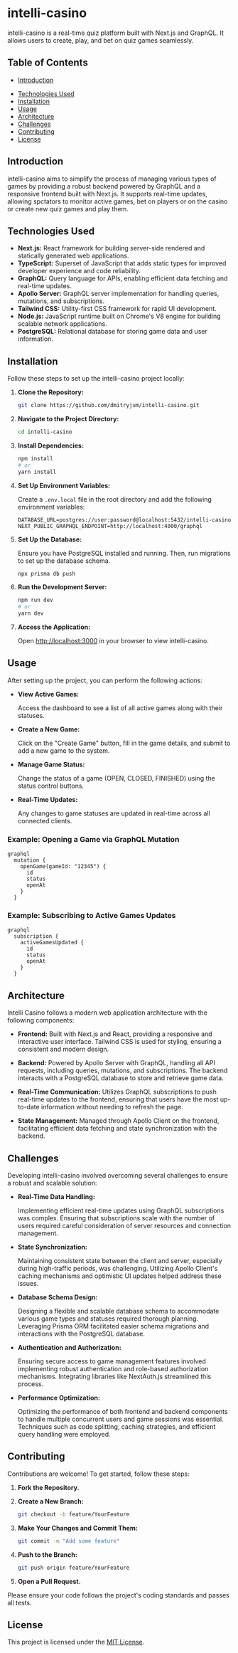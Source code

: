 # intelli-casino

intelli-casino is a real-time quiz platform built with Next.js and GraphQL. It allows users to create, play, and bet on quiz games seamlessly.

## Table of Contents

- [Introduction](#introduction)
<!-- - [Features](#features) -->
- [Technologies Used](#technologies-used)
- [Installation](#installation)
- [Usage](#usage)
- [Architecture](#architecture)
- [Challenges](#challenges)
- [Contributing](#contributing)
- [License](#license)

## Introduction

intelli-casino aims to simplify the process of managing various types of games by providing a robust backend powered by GraphQL and a responsive frontend built with Next.js. It supports real-time updates, allowing spctators to monitor active games, bet on players or on the casino or create new quiz games and play them.


## Technologies Used

- **Next.js:** React framework for building server-side rendered and statically generated web applications.
- **TypeScript:** Superset of JavaScript that adds static types for improved developer experience and code reliability.
- **GraphQL:** Query language for APIs, enabling efficient data fetching and real-time updates.
- **Apollo Server:** GraphQL server implementation for handling queries, mutations, and subscriptions.
- **Tailwind CSS:** Utility-first CSS framework for rapid UI development.
- **Node.js:** JavaScript runtime built on Chrome's V8 engine for building scalable network applications.
- **PostgreSQL:** Relational database for storing game data and user information.

## Installation

Follow these steps to set up the intelli-casino project locally:

1. **Clone the Repository:**

    ```bash
    git clone https://github.com/dmitryjum/intelli-casino.git
    ```

2. **Navigate to the Project Directory:**

    ```bash
    cd intelli-casino
    ```

3. **Install Dependencies:**

    ```bash
    npm install
    # or
    yarn install
    ```

4. **Set Up Environment Variables:**

    Create a `.env.local` file in the root directory and add the following environment variables:

    ```env
    DATABASE_URL=postgres://user:password@localhost:5432/intelli-casino
    NEXT_PUBLIC_GRAPHQL_ENDPOINT=http://localhost:4000/graphql
    ```

5. **Set Up the Database:**

    Ensure you have PostgreSQL installed and running. Then, run migrations to set up the database schema.

    ```bash
    npx prisma db push
    ```

6. **Run the Development Server:**

    ```bash
    npm run dev
    # or
    yarn dev
    ```

7. **Access the Application:**

    Open [http://localhost:3000](http://localhost:3000) in your browser to view intelli-casino.

## Usage

After setting up the project, you can perform the following actions:

- **View Active Games:**
  
  Access the dashboard to see a list of all active games along with their statuses.

- **Create a New Game:**
  
  Click on the "Create Game" button, fill in the game details, and submit to add a new game to the system.

- **Manage Game Status:**
  
  Change the status of a game (OPEN, CLOSED, FINISHED) using the status control buttons.

- **Real-Time Updates:**
  
  Any changes to game statuses are updated in real-time across all connected clients.

### Example: Opening a Game via GraphQL Mutation
```
graphql
  mutation {
    openGame(gameId: "12345") {
      id
      status
      openAt
    }
  }
```

### Example: Subscribing to Active Games Updates
```
graphql
  subscription {
    activeGamesUpdated {
      id
      status
      openAt
    }
  }
```

## Architecture

Intelli Casino follows a modern web application architecture with the following components:

- **Frontend:** Built with Next.js and React, providing a responsive and interactive user interface. Tailwind CSS is used for styling, ensuring a consistent and modern design.

- **Backend:** Powered by Apollo Server with GraphQL, handling all API requests, including queries, mutations, and subscriptions. The backend interacts with a PostgreSQL database to store and retrieve game data.

- **Real-Time Communication:** Utilizes GraphQL subscriptions to push real-time updates to the frontend, ensuring that users have the most up-to-date information without needing to refresh the page.

- **State Management:** Managed through Apollo Client on the frontend, facilitating efficient data fetching and state synchronization with the backend.

## Challenges

Developing intelli-casino involved overcoming several challenges to ensure a robust and scalable solution:

- **Real-Time Data Handling:**
  
  Implementing efficient real-time updates using GraphQL subscriptions was complex. Ensuring that subscriptions scale with the number of users required careful consideration of server resources and connection management.

- **State Synchronization:**
  
  Maintaining consistent state between the client and server, especially during high-traffic periods, was challenging. Utilizing Apollo Client's caching mechanisms and optimistic UI updates helped address these issues.

- **Database Schema Design:**
  
  Designing a flexible and scalable database schema to accommodate various game types and statuses required thorough planning. Leveraging Prisma ORM facilitated easier schema migrations and interactions with the PostgreSQL database.

- **Authentication and Authorization:**
  
  Ensuring secure access to game management features involved implementing robust authentication and role-based authorization mechanisms. Integrating libraries like NextAuth.js streamlined this process.

- **Performance Optimization:**
  
  Optimizing the performance of both frontend and backend components to handle multiple concurrent users and game sessions was essential. Techniques such as code splitting, caching strategies, and efficient query handling were employed.

## Contributing

Contributions are welcome! To get started, follow these steps:

1. **Fork the Repository.**

2. **Create a New Branch:**

    ```bash
    git checkout -b feature/YourFeature
    ```

3. **Make Your Changes and Commit Them:**

    ```bash
    git commit -m "Add some feature"
    ```

4. **Push to the Branch:**

    ```bash
    git push origin feature/YourFeature
    ```

5. **Open a Pull Request.**

Please ensure your code follows the project's coding standards and passes all tests.

## License

This project is licensed under the [MIT License](LICENSE).
